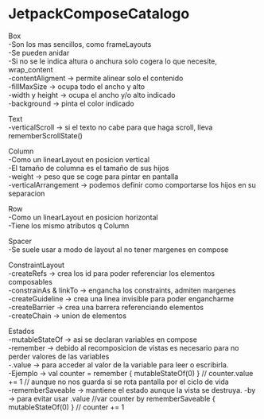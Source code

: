 # JetpackComposeCatalogo
Box<br>
-Son los mas sencillos, como frameLayouts<br>
-Se pueden anidar<br>
-Si no se le indica altura o anchura solo cogera lo que necesite, wrap_content<br>
-contentAligment -> permite alinear solo el contenido<br>
-fillMaxSize -> ocupa todo el ancho y alto<br>
-width y height -> ocupa el ancho y/o alto indicado<br>
-background -> pinta el color indicado<br>

Text<br>
-verticalScroll -> si el texto no cabe para que haga scroll, lleva rememberScrollState()

Column<br>
-Como un linearLayout en posicion vertical<br>
-El tamaño de columna es el tamaño de sus hijos<br>
-weight -> peso que se coge para pintar en pantalla<br>
-verticalArrangement -> podemos definir como comportarse los hijos en su separacion<br>

Row<br>
-Como un linearLayout en posicion horizontal<br>
-Tiene los mismo atributos q Column

Spacer<br>
-Se suele usar a modo de layout al no tener margenes en compose

ConstraintLayout<br>
-createRefs -> crea los id para poder referenciar los elementos composables<br>
-constrainAs & linkTo -> engancha los constraints, admiten margenes<br>
-createGuideline -> crea una linea invisible para poder engancharme<br>
-createBarrier -> crea una barrera referenciando elementos<br>
-createChain -> union de elementos<br>


Estados<br>
-mutableStateOf -> asi se declaran variables en compose<br>
-remember -> debido al recomposicion de vistas es necesario para no perder valores de las variables<br>
-.value -> para acceder al valor de la variable para leer o escribirla.<br>
-Ejemplo -> val counter = remember { mutableStateOf(0) } // counter.value += 1 // aunque no nos guarda si se rota pantalla por el ciclo de vida<br>
-rememberSaveable -> mantiene el estado aunque la vista se destruya.
-by -> para evitar usar .value //var counter by rememberSaveable { mutableStateOf(0) } // counter += 1